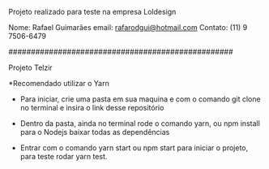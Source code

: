 ﻿Projeto realizado para teste na empresa Loldesign

Nome: Rafael Guimarães
email: rafarodgui@hotmail.com
Contato: (11) 9 7506-6479

##################################################

Projeto Telzir

*Recomendado utilizar o Yarn

- Para iniciar, crie uma pasta em sua maquina e com o comando git clone no terminal e insira o link desse repositório

- Dentro da pasta, ainda no terminal rode o comando yarn, ou npm install para o Nodejs baixar todas as dependências

- Entrar com o comando yarn start ou npm start para iniciar o projeto, para teste rodar yarn test.